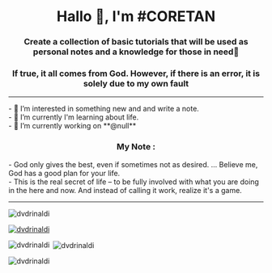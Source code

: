 <h1 align="center">Hallo 👋, I'm #CORETAN</h1>
<h3 align="center">Create a collection of basic tutorials that will be used as personal notes and a knowledge for those in need👀</h3>
<h3 align="center">If true, it all comes from God. However, if there is an error, it is solely due to my own fault</h3>
<hr />
 - 📝 I’m interested in something new and and write a note. <br />
 - 🌱 I’m currently I'm learning about life. <br />
 - 🔭 I’m currently working on **@null** <br />
<h3 align="center">My Note :</h3>
- God only gives the best, even if sometimes not as desired. ... Believe me, God has a good plan for your life. <br />
- This is the real secret of life – to be fully involved with what you are doing in the here and now. And instead of calling it work, realize it's a game.
<hr />
<p align="left"> <img src="https://komarev.com/ghpvc/?username=dvdrinaldi&label=Profile%20views&color=0e75b6&style=flat" alt="dvdrinaldi" /> </p>

<p align="left"> <a href="https://github.com/ryo-ma/github-profile-trophy"><img src="https://github-profile-trophy.vercel.app/?username=dvdrinaldi" alt="dvdrinaldi" /></a> </p>

<p><img align="left" src="https://github-readme-stats.vercel.app/api/top-langs?username=dvdrinaldi&show_icons=true&locale=en&layout=compact" alt="dvdrinaldi" /></p>

<p>&nbsp;<img align="center" src="https://github-readme-stats.vercel.app/api?username=dvdrinaldi&show_icons=true&locale=en" alt="dvdrinaldi" /></p>

<p><img align="center" src="https://github-readme-streak-stats.herokuapp.com/?user=dvdrinaldi&" alt="dvdrinaldi" /></p>
